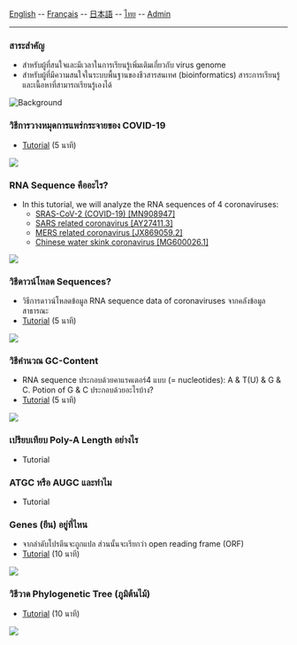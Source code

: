 
[English](../en/) -- [Français](../fr/) -- [日本語](../ja/) -- [ไทย](../th/) -- [Admin](../admin.md)

***


### สาระสำคัญ

* สำหรับผู้ที่สนใจและมีเวลาในการเรียนรู้เพิ่มเติมเกี่ยวกับ virus genome 
* สำหรับผู้ที่มีความสนใจในระบบพื้นฐานของชีวสารสนเทศ (bioinformatics) สาระการเรียนรู้และเนื้อหาที่สามารถเรียนรู้เองได้

![Background](https://user-images.githubusercontent.com/4862919/78474337-132c4e00-776e-11ea-86da-6f09aaa1aef8.jpg)

### วิธีการวางหมุดการแพร่กระจายของ COVID-19

* [Tutorial](https://colab.research.google.com/drive/1zBD5DzbK2Yz2-oPiFgWn8JTIfeFbs8UA) (5 นาที)

![](https://user-images.githubusercontent.com/4862919/78878771-20eb1780-7a7d-11ea-85da-71049fea984e.jpg)

### RNA Sequence คืออะไร?
* In this tutorial, we will analyze the RNA sequences of 4 coronaviruses:
  * [SRAS-CoV-2 (COVID-19) [MN908947]](https://www.ncbi.nlm.nih.gov/nuccore/MN908947)
  * [SARS related coronavirus [AY27411.3]](https://www.ncbi.nlm.nih.gov/nuccore/AY274119.3)
  * [MERS related coronavirus [JX869059.2]](https://www.ncbi.nlm.nih.gov/nuccore/JX869059.2)
  * [Chinese water skink coronavirus [MG600026.1]](https://www.ncbi.nlm.nih.gov/nuccore/MG600026.1)

![](https://user-images.githubusercontent.com/4862919/78664676-b4e2a500-78fe-11ea-82da-ade58ad0813c.jpg)

### วิธีดาวน์โหลด Sequences?

* วิธีการดาวน์โหลดข้อมูล RNA sequence data of coronaviruses จากคลังข้อมูลสาธารณะ
* [Tutorial](https://colab.research.google.com/drive/1ebB0VuxSIZzxmRRlyKITAoSQAgV0A5yO) (5 นาที)

![](https://user-images.githubusercontent.com/4862919/78663059-b2328080-78fb-11ea-8b13-0f78289c9236.jpg)

### วิธีคำนวณ GC-Content

* RNA sequence ประกอบด้วยคาแรคเตอร์4 แบบ (= nucleotides): A & T(U) & G & C. Potion of G & C ประกอบด้วยอะไรบ้าง?
* [Tutorial](https://colab.research.google.com/drive/1DBvKE-iPXwm8riyDySn1jchlW_gqqwp7) (5 นาที)

![](https://user-images.githubusercontent.com/4862919/78663068-b52d7100-78fb-11ea-92c1-8e68a9377a81.jpg)

### เปรียบเทียบ Poly-A Length อย่างไร

* Tutorial

### ATGC หรือ AUGC และทำไม

* Tutorial

### Genes (ยีน) อยู่ที่ไหน

* จากลำดับโปรตีนจะถูกแปล ส่วนนั้นจะเรียกว่า open reading frame (ORF)
* [Tutorial](https://colab.research.google.com/drive/1wLQqviJUX5WVxJSFzTWoxila__I2wV2v) (10 นาที)

![](https://user-images.githubusercontent.com/4862919/78889076-31a38980-7a8d-11ea-861c-9ab4c4026343.jpg)

### วิธีวาด Phylogenetic Tree (ภูมิต้นไม้)

* [Tutorial](https://colab.research.google.com/drive/1lx86r7ZNsLPN6wo-RYWDAq_XGiqlUxkN) (10 นาที)

![](https://user-images.githubusercontent.com/4862919/78868580-630c5d00-7a6d-11ea-92f3-f16dd7060dd1.jpg)

